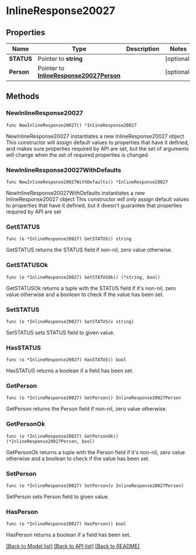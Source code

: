 # InlineResponse20027

## Properties

Name | Type | Description | Notes
------------ | ------------- | ------------- | -------------
**STATUS** | Pointer to **string** |  | [optional] 
**Person** | Pointer to [**InlineResponse20027Person**](inline_response_200_27_person.md) |  | [optional] 

## Methods

### NewInlineResponse20027

`func NewInlineResponse20027() *InlineResponse20027`

NewInlineResponse20027 instantiates a new InlineResponse20027 object
This constructor will assign default values to properties that have it defined,
and makes sure properties required by API are set, but the set of arguments
will change when the set of required properties is changed

### NewInlineResponse20027WithDefaults

`func NewInlineResponse20027WithDefaults() *InlineResponse20027`

NewInlineResponse20027WithDefaults instantiates a new InlineResponse20027 object
This constructor will only assign default values to properties that have it defined,
but it doesn't guarantee that properties required by API are set

### GetSTATUS

`func (o *InlineResponse20027) GetSTATUS() string`

GetSTATUS returns the STATUS field if non-nil, zero value otherwise.

### GetSTATUSOk

`func (o *InlineResponse20027) GetSTATUSOk() (*string, bool)`

GetSTATUSOk returns a tuple with the STATUS field if it's non-nil, zero value otherwise
and a boolean to check if the value has been set.

### SetSTATUS

`func (o *InlineResponse20027) SetSTATUS(v string)`

SetSTATUS sets STATUS field to given value.

### HasSTATUS

`func (o *InlineResponse20027) HasSTATUS() bool`

HasSTATUS returns a boolean if a field has been set.

### GetPerson

`func (o *InlineResponse20027) GetPerson() InlineResponse20027Person`

GetPerson returns the Person field if non-nil, zero value otherwise.

### GetPersonOk

`func (o *InlineResponse20027) GetPersonOk() (*InlineResponse20027Person, bool)`

GetPersonOk returns a tuple with the Person field if it's non-nil, zero value otherwise
and a boolean to check if the value has been set.

### SetPerson

`func (o *InlineResponse20027) SetPerson(v InlineResponse20027Person)`

SetPerson sets Person field to given value.

### HasPerson

`func (o *InlineResponse20027) HasPerson() bool`

HasPerson returns a boolean if a field has been set.


[[Back to Model list]](../README.md#documentation-for-models) [[Back to API list]](../README.md#documentation-for-api-endpoints) [[Back to README]](../README.md)


